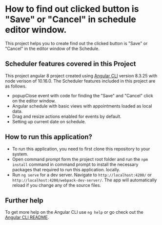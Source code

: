 # How to find out clicked button is "Save" or "Cancel" in schedule editor window.
This project helps you to create find out the clicked button is "Save" or "Cancel" in the editor window of the Schedule.

## Scheduler features covered in this Project
This project angular 8 project created using [Angular CLI](https://github.com/angular/angular-cli) version 8.3.25 with node verison of 10.16.0. The Scheduler features included in this project are as follows.
* popupClose event with code for finding the "Save" and "Cancel" click on the editor window.
* Angular schedule with basic views with appointments loaded as local data.
* Drag and resize actions enabled for events by default.
* Setting up current date on schedule.

## How to run this application?
* To run this application, you need to first clone this repository to your system.
* Open command prompt form the project root folder and run the `npm install` command in command prompt to install the necessary packages that required to run this application. locally.
* Run `ng serve` for a dev server. Navigate to `http://localhost:4200/` or `http://localhost:4200/webpack-dev-server/`. The app will automatically reload if you change any of the source files.

## Further help
To get more help on the Angular CLI use `ng help` or go check out the [Angular CLI README](https://github.com/angular/angular-cli/blob/master/README.md).